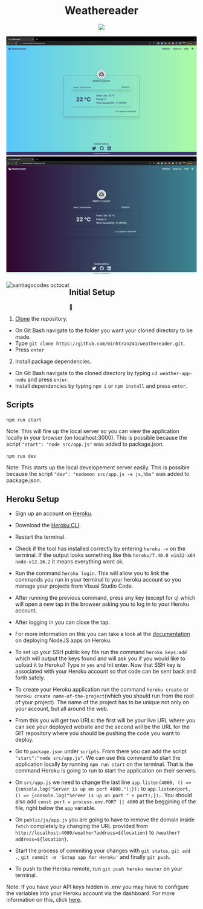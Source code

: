 <h1 align='center'>Weathereader</h1>
<p align='center'>
<a href="https://santiagocodes-weather-app.herokuapp.com/"><img src="https://img.shields.io/badge/DEMO-Weathereader-9cf.svg?style=flat"></a>
</p>

[![Weather-App video](https://github.com/minhtran241/weathereader/blob/main/public/img/light.png?raw=true)](https://www.dropbox.com/s/by17ivtn9okk6be/weatherNode.mp4?dl=0)
[![Weather-App video](https://github.com/minhtran241/weathereader/blob/main/public/img/dark.png?raw=true)](https://www.dropbox.com/s/by17ivtn9okk6be/weatherNode.mp4?dl=0)

<img height="75px" align='left' src="https://cdn2.iconfinder.com/data/icons/scenarium-vol-1-2/128/025_support_live_chat_online_messages_help_service-512.png" alt="santiagocodes octocat" />

## Initial Setup
📲

1. [Clone](https://docs.github.com/en/enterprise/2.13/user/articles/cloning-a-repository) the repository.

-   On Git Bash navigate to the folder you want your cloned directory to be made.
-   Type `git clone https://github.com/minhtran241/weathereader.git`.
-   Press `enter`

2. Install package dependencies.

-   On Git Bash navigate to the cloned directory by typing `cd weather-app-node` and press `enter`.
-   Install dependencies by typing `npm i` or `npm install` and press `enter`.

## Scripts

`npm run start`

Note: This will fire up the local server so you can view the application locally in your browser (on localhost:3000). This is possible because the script `"start": "node src/app.js"` was added to package.json.

`npm run dev`

Note: This starts up the local developement server easily. This is possible because the script `"dev": "nodemon src/app.js -e js,hbs"` was added to package.json.

## Heroku Setup

-   Sign up an account on [Heroku](www.heroku.com).
-   Download the [Heroku CLI](https://devcenter.heroku.com/articles/heroku-cli).
-   Restart the terminal.
-   Check if the tool has installed correctly by entering `heroku -v` on the terminal. If the output looks something like this `heroku/7.40.0 win32-x64 node-v12.16.2` it means everything went ok.
-   Run the command `heroku login`. This will allow you to link the commands you run in your terminal to your heroku account so you manage your projects from Visual Studio Code.
-   After running the previous command, press any key (except for `q`) which will open a new tap in the browser asking you to log in to your Heroku account.
-   After logging in you can close the tap.
-   For more information on this you can take a look at the [documentation](https://devcenter.heroku.com/articles/deploying-nodejs) on deploying NodeJS apps on Heroku.

-   To set up your SSH public key file run the command `heroku keys:add` which will output the keys found and will ask you if you would like to upload it to Heroku? Type in `yes` and hit enter. Now that SSH key is associated with your Heroku account so that code can be sent back and forth safely.
-   To create your Heroku application run the command `heroku create` or `heroku create name-of-the-project`(which you should run from the root of your project). The name of the project has to be unique not only on your account, but all around the web.
-   From this you will get two URLs: the first will be your live URL where you can see your deployed website and the second will be the URL for the GIT repository where you should be pushing the code you want to deploy.
-   Go to `package.json` under `scripts`. From there you can add the script `"start":"node src/app.js"`. We can use this command to start the application locally by running `npm run start` on the terminal. That is the command Heroku is going to run to start the application on their servers.
-   On `src/app.js` we need to change the last line `app.listen(4000, () => {console.log("Server is up on port 4000.");});` to `app.listen(port, () => {console.log("Server is up on port " + port);});`. You should also add `const port = process.env.PORT || 4000` at the beggining of the file, right below the `app` variable.
-   On `public/js/app.js` you are going to have to remove the domain inside `fetch` completely by changing the URL provided from `http://localhost:4000/weather?address=${location}` to `/weather?address=${location}`.
-   Start the process of commiting your changes with `git status`, `git add .`, `git commit -m 'Setup app for Heroku'` and finally `git push`.
-   To push to the Heroku remote, run `git push heroku master` on your terminal.

Note: If you have your API keys hidden in .env you may have to configure the variables into your Heroku account via the dashboard. For more information on this, click [here](https://devcenter.heroku.com/articles/config-vars).
